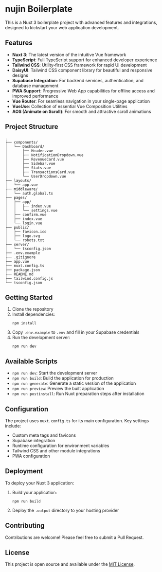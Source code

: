 # nujin Boilerplate

This is a Nuxt 3 boilerplate project with advanced features and integrations, designed to kickstart your web application development.

## Features

- **Nuxt 3**: The latest version of the intuitive Vue framework
- **TypeScript**: Full TypeScript support for enhanced developer experience
- **Tailwind CSS**: Utility-first CSS framework for rapid UI development
- **DaisyUI**: Tailwind CSS component library for beautiful and responsive designs
- **Supabase Integration**: For backend services, authentication, and database management
- **PWA Support**: Progressive Web App capabilities for offline access and improved performance
- **Vue Router**: For seamless navigation in your single-page application
- **VueUse**: Collection of essential Vue Composition Utilities
- **AOS (Animate on Scroll)**: For smooth and attractive scroll animations

## Project Structure

```
.
├── components/
│   └── Dashboard/
│       ├── Header.vue
│       ├── NotificationDropdown.vue
│       ├── RevenueCard.vue
│       ├── Sidebar.vue
│       ├── Stats.vue
│       ├── TransactionsCard.vue
│       └── UserDropdown.vue
├── layouts/
│   └── app.vue
├── middleware/
│   └── auth.global.ts
├── pages/
│   ├── app/
│   │   ├── index.vue
│   │   └── settings.vue
│   ├── confirm.vue
│   ├── index.vue
│   └── login.vue
├── public/
│   ├── favicon.ico
│   ├── logo.svg
│   └── robots.txt
├── server/
│   └── tsconfig.json
├── .env.example
├── .gitignore
├── app.vue
├── nuxt.config.ts
├── package.json
├── README.md
├── tailwind.config.js
└── tsconfig.json
```

## Getting Started

1. Clone the repository
2. Install dependencies:
   ```
   npm install
   ```
3. Copy `.env.example` to `.env` and fill in your Supabase credentials
4. Run the development server:
   ```
   npm run dev
   ```

## Available Scripts

- `npm run dev`: Start the development server
- `npm run build`: Build the application for production
- `npm run generate`: Generate a static version of the application
- `npm run preview`: Preview the built application
- `npm run postinstall`: Run Nuxt preparation steps after installation

## Configuration

The project uses `nuxt.config.ts` for its main configuration. Key settings include:

- Custom meta tags and favicons
- Supabase integration
- Runtime configuration for environment variables
- Tailwind CSS and other module integrations
- PWA configuration

## Deployment

To deploy your Nuxt 3 application:

1. Build your application:
   ```
   npm run build
   ```
2. Deploy the `.output` directory to your hosting provider

## Contributing

Contributions are welcome! Please feel free to submit a Pull Request.

## License

This project is open source and available under the [MIT License](LICENSE).
